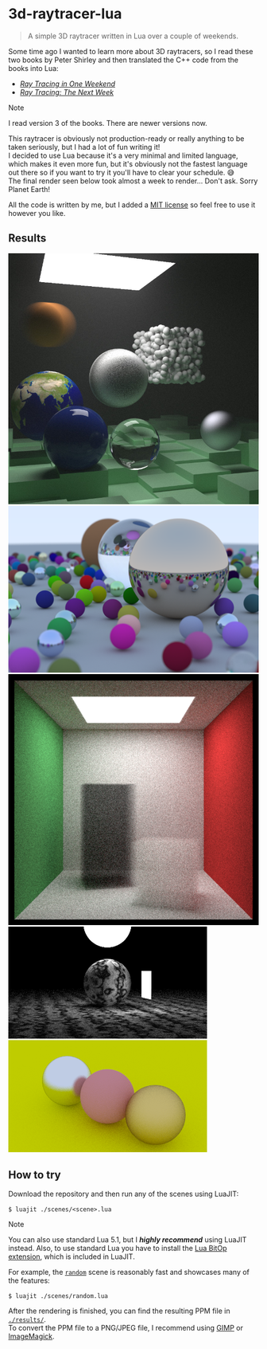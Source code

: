 # 3d-raytracer-lua

> A simple 3D raytracer written in Lua over a couple of weekends.

Some time ago I wanted to learn more about 3D raytracers, so I read these two
books by Peter Shirley and then translated the C++ code from the books into Lua:
- [_Ray Tracing in One Weekend_](https://raytracing.github.io/v3/books/RayTracingInOneWeekend.html)
- [_Ray Tracing: The Next Week_](https://raytracing.github.io/v3/books/RayTracingTheNextWeek.html)

> [!NOTE]
> I read version 3 of the books. There are newer versions now.

This raytracer is obviously not production-ready or really anything to be taken
seriously, but I had a lot of fun writing it!  
I decided to use Lua because it's a very minimal and limited language, which
makes it even more fun, but it's obviously not the fastest language out there
so if you want to try it you'll have to clear your schedule. 😅  
The final render seen below took almost a week to render...
Don't ask.
Sorry Planet Earth!

All the code is written by me, but I added a [MIT license](./LICENSE.md) so feel free to use it
however you like.

## Results

![Result - Final](./results/final-full.jpg)
![Result - Random](./results/random-full.png)
![Result - Cornell Box Smoke](./results/cornell_box_smoke.png)
![Result - Simple Light](./results/simple_light.png)
![Result - Three Spheres](./results/three_spheres.png)

## How to try

Download the repository and then run any of the scenes using LuaJIT:
```shell
$ luajit ./scenes/<scene>.lua
```

> [!NOTE]
> You can also use standard Lua 5.1, but I _**highly recommend**_ using LuaJIT
> instead. Also, to use standard Lua you have to install the
> [Lua BitOp extension](https://bitop.luajit.org/), which is included in LuaJIT.

For example, the [`random`](./scenes/random.lua) scene is reasonably fast and showcases many of the
features:

```
$ luajit ./scenes/random.lua
```

After the rendering is finished, you can find the resulting PPM file in
[`./results/`](./results).  
To convert the PPM file to a PNG/JPEG file, I recommend using
[GIMP](https://www.gimp.org/) or [ImageMagick](https://imagemagick.org/).
